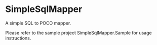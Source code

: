 # SimpleSqlMapper

A simple SQL to POCO mapper.

Please refer to the sample project SimpleSqlMapper.Sample for usage instructions.